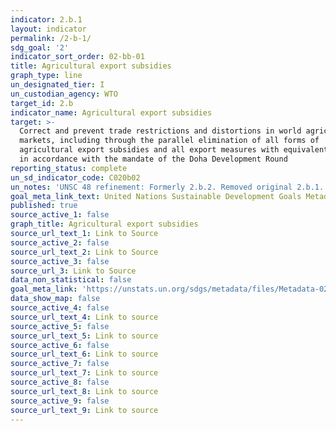 ```yaml
---
indicator: 2.b.1
layout: indicator
permalink: /2-b-1/
sdg_goal: '2'
indicator_sort_order: 02-bb-01
title: Agricultural export subsidies
graph_type: line
un_designated_tier: I
un_custodian_agency: WTO
target_id: 2.b
indicator_name: Agricultural export subsidies
target: >-
  Correct and prevent trade restrictions and distortions in world agricultural
  markets, including through the parallel elimination of all forms of
  agricultural export subsidies and all export measures with equivalent effect,
  in accordance with the mandate of the Doha Development Round
reporting_status: complete
un_sd_indicator_code: C020b02
un_notes: 'UNSC 48 refinement: Formerly 2.b.2. Removed original 2.b.1.'
goal_meta_link_text: United Nations Sustainable Development Goals Metadata (pdf 232kB)
published: true
source_active_1: false
graph_title: Agricultural export subsidies
source_url_text_1: Link to Source
source_active_2: false
source_url_text_2: Link to Source
source_active_3: false
source_url_3: Link to Source
data_non_statistical: false
goal_meta_link: 'https://unstats.un.org/sdgs/metadata/files/Metadata-02-0B-01.pdf'
data_show_map: false
source_active_4: false
source_url_text_4: Link to source
source_active_5: false
source_url_text_5: Link to source
source_active_6: false
source_url_text_6: Link to source
source_active_7: false
source_url_text_7: Link to source
source_active_8: false
source_url_text_8: Link to source
source_active_9: false
source_url_text_9: Link to source
---
```

